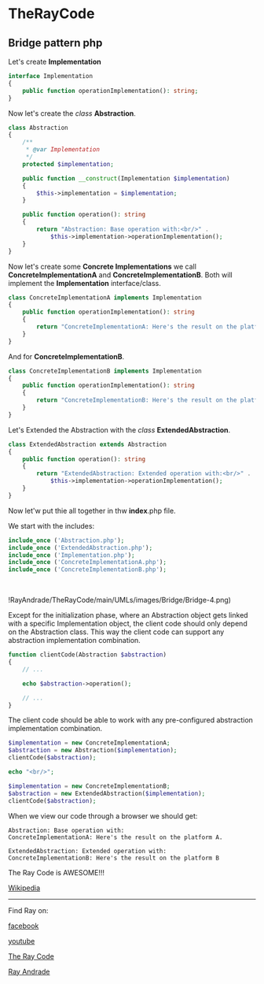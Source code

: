 # TheRayCode
## Bridge pattern php

Let's create **Implementation**
```php
interface Implementation
{
    public function operationImplementation(): string;
}
```
Now let's create the *class* **Abstraction**.

```php
class Abstraction
{
    /**
     * @var Implementation
     */
    protected $implementation;

    public function __construct(Implementation $implementation)
    {
        $this->implementation = $implementation;
    }

    public function operation(): string
    {
        return "Abstraction: Base operation with:<br/>" .
            $this->implementation->operationImplementation();
    }
}
```
Now let's create some **Concrete Implementations** we call **ConcreteImplementationA** and **ConcreteImplementationB**.
Both will implement the **Implementation** interface/class.
```php
class ConcreteImplementationA implements Implementation
{
    public function operationImplementation(): string
    {
        return "ConcreteImplementationA: Here's the result on the platform A.<br/>";
    }
}
```

And for **ConcreteImplementationB**.
```php
class ConcreteImplementationB implements Implementation
{
    public function operationImplementation(): string
    {
        return "ConcreteImplementationB: Here's the result on the platform B.<br/>";
    }
}
```

Let's Extended the Abstraction with the *class* **ExtendedAbstraction**.
```php
class ExtendedAbstraction extends Abstraction
{
    public function operation(): string
    {
        return "ExtendedAbstraction: Extended operation with:<br/>" .
            $this->implementation->operationImplementation();
    }
}
```

Now let'w put thie all together in thw **index**.php file.

We start with the includes:
```php
include_once ('Abstraction.php');
include_once ('ExtendedAbstraction.php');
include_once ('Implementation.php');
include_once ('ConcreteImplementationA.php');
include_once ('ConcreteImplementationB.php');
```
<br/>


!RayAndrade/TheRayCode/main/UMLs/images/Bridge/Bridge-4.png)

Except for the initialization phase, where an Abstraction object gets linked with a specific Implementation object, the client code should only depend on the Abstraction class. 
This way the client code can support any abstraction implementation combination.
```php
function clientCode(Abstraction $abstraction)
{
    // ...

    echo $abstraction->operation();

    // ...
}
```

The client code should be able to work with any pre-configured abstraction implementation combination.
```php
$implementation = new ConcreteImplementationA;
$abstraction = new Abstraction($implementation);
clientCode($abstraction);

echo "<br/>";

$implementation = new ConcreteImplementationB;
$abstraction = new ExtendedAbstraction($implementation);
clientCode($abstraction);
```

When we view our code through a browser we should get:
```run
Abstraction: Base operation with:
ConcreteImplementationA: Here's the result on the platform A.

ExtendedAbstraction: Extended operation with:
ConcreteImplementationB: Here's the result on the platform B
```
The Ray Code is AWESOME!!!

[Wikipedia](https://en.wikipedia.org/wiki/Bridge_pattern)

----------------------------------------------------------------------------------------------------

Find Ray on:

[facebook](https://www.facebook.com/TheRayCode/)

[youtube](https://www.youtube.com/user/AndradeRay/)

[The Ray Code](https://www.RayAndrade.com)

[Ray Andrade](https://www.RayAndrade.org)
